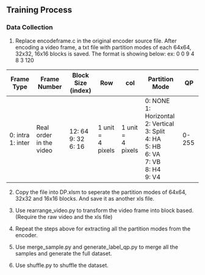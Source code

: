 ## Training Process

### Data Collection

1. Replace encodeframe.c in the original encoder source file. After encoding a video frame, a txt file with partition modes of each 64x64, 32x32, 16x16 blocks is saved. The format is showing below:
ex:
0 0 9 4 8 3 120

| Frame Type           | Frame Number                | Block Size<br>(index)    | Row                   | col                  | Partition Mode                                                                                            | QP    |
|----------------------|-----------------------------|--------------------------|-----------------------|----------------------|-----------------------------------------------------------------------------------------------------------|-------|
| 0: intra<br>1: inter | Real order <br>in the video | 12: 64<br>9: 32<br>6: 16 | 1 unit = <br>4 pixels | 1 unit =<br>4 pixels | 0: NONE<br>1: Horizontal<br>2: Vertical<br>3: Split<br>4: HA<br>5: HB<br>6: VA<br>7: VB<br>8: H4<br>9: V4 | 0-255 |

2. Copy the file into DP.xlsm to seperate the partition modes of 64x64, 32x32 and 16x16 blocks. And save it as another xls file. 

3. Use rearrange_video.py to transform the video frame into block based. (Require the raw video and the xls file)

4. Repeat the steps above for extracting all the partition modes from the encoder.

5. Use merge_sample.py and generate_label_qp.py to merge all the samples and generate the full dataset.

6. Use shuffle.py to shuffle the dataset.
